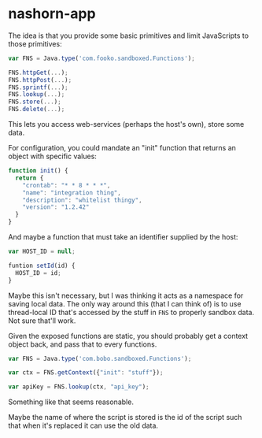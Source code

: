 # nashorn-app

The idea is that you provide some basic primitives and limit
JavaScripts to those primitives:

``` javascript
var FNS = Java.type('com.fooko.sandboxed.Functions');

FNS.httpGet(...);
FNS.httpPost(...);
FNS.sprintf(...);
FNS.lookup(...);
FNS.store(...);
FNS.delete(...);

```


This lets you access web-services (perhaps the host's own), store some data.

For configuration, you could mandate an "init" function that returns
an object with specific values:

```javascript
function init() {
  return {
    "crontab": "* * 8 * * *",
    "name": "integration thing",
    "description": "whitelist thingy",
    "version": "1.2.42"
  }
}
```

And maybe a function that must take an identifier supplied by the
host:

``` javascript
var HOST_ID = null;

funtion setId(id) {
  HOST_ID = id;
}
```

Maybe this isn't necessary, but I was thinking it acts as a namespace
for saving local data. The only way around this (that I can think of)
is to use thread-local ID that's accessed by the stuff in `FNS` to
properly sandbox data. Not sure that'll work.

Given the exposed functions are static, you should probably get a
context object back, and pass that to every functions.

``` javascript
var FNS = Java.type('com.bobo.sandboxed.Functions');

var ctx = FNS.getContext({"init": "stuff"});

var apiKey = FNS.lookup(ctx, "api_key");
```

Something like that seems reasonable.

Maybe the name of where the script is stored is the id of the script
such that when it's replaced it can use the old data.

